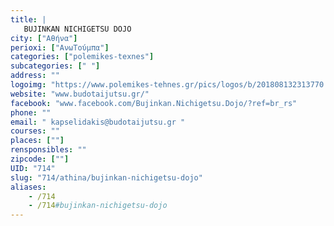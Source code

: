 ```yaml
---
title: |
   BUJINKAN NICHIGETSU DOJO
city: ["Αθήνα"]
perioxi: ["ΑνωΤούμπα"]
categories: ["polemikes-texnes"]
subcategories: [" "]
address: ""
logoimg: "https://www.polemikes-tehnes.gr/pics/logos/b/201808132313770.jpg"
website: "www.budotaijutsu.gr/"
facebook: "www.facebook.com/Bujinkan.Nichigetsu.Dojo/?ref=br_rs"
phone: ""
email: " kapselidakis@budotaijutsu.gr "
courses: ""
places: [""]
rensponsibles: ""
zipcode: [""]
UID: "714"
slug: "714/athina/bujinkan-nichigetsu-dojo"
aliases:
    - /714
    - /714#bujinkan-nichigetsu-dojo
---
```


